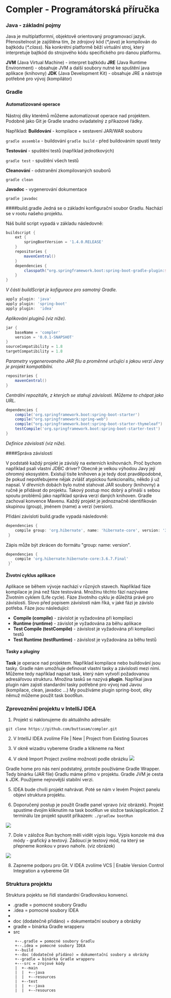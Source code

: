 # Compler - Programátorská příručka

### Java - základní pojmy

Java je multiplatformní, objektově orientovaný programovací jazyk. Přenositelnost je zajištěna tím, že zdrojový kód (*\*.java*) je kompilován do bajtkódu (*\*.class*).
Na konkrétní platformě běží virtuální stroj, který interpretuje bajtkód do strojového kódu specifického pro danou platformu.

**JVM** (Java Virtual Machine) - interpret bajtkódu
**JRE** (Java Runtime Environment) - obsahuje JVM a další soubory nutné ke spuštění java aplikace (knihovny)
**JDK** (Java Development Kit) - obsahuje JRE a nástroje potřebné pro vývoj (kompilátor)


### Gradle
#### Automatizované operace
Nástroj díky kterémů můžeme automatizovat operace nad projektem. Podobně jako Git je Gradle snadno ovladatelný z příkazové řádky.

Například:
**Buildování** - kompilace + sestavení JAR/WAR souboru

`gradle assemble` - buildování
`gradle build` - před buildováním spustí testy

**Testování** - spuštění testů (například jednotkových)

`gradle test` - spuštění všech testů

**Cleanování** - odstranění zkompilovaných souborů

`gradle clean`

**Javadoc** - vygenerování dokumentace

`gradle javadoc`


####build.gradle
Jedná se o základní konfigurační soubor Gradlu. Nachází se v rootu našeho projektu.

Náš build script vypadá v základu následovně:

```groovy
buildscript {
	ext {
		springBootVersion = '1.4.0.RELEASE'
	}
	repositories {
		mavenCentral()
	}
	dependencies {
		classpath("org.springframework.boot:spring-boot-gradle-plugin:${springBootVersion}")
	}
}
```
*V části buildScript je kofigurace pro samotný Gradle.*

```groovy
apply plugin: 'java'
apply plugin: 'spring-boot'
apply plugin:  'idea'
```

*Aplikování pluginů (viz níže).*


```groovy
jar {
	baseName = 'compler'
	version = '0.0.1-SNAPSHOT'
}
sourceCompatibility = 1.8
targetCompatibility = 1.8
```

*Parametry vygenerovaného JAR filu a proměnné určující s jakou verzí Javy je projekt kompatibilní.*

```groovy
repositories {
	mavenCentral()
}
```

*Centrální repozitáře, z kterých se stahují závislosti. Můžeme to chápat jako URL.*


```groovy
dependencies {
	compile('org.springframework.boot:spring-boot-starter')
	compile("org.springframework:spring-web")
	compile("org.springframework.boot:spring-boot-starter-thymeleaf")
	testCompile('org.springframework.boot:spring-boot-starter-test')
}
```

*Definice závislostí (viz níže).*



####Správa závislostí

V podstatě každý projekt je závislý na externích knihovnách. Proč bychom například psali vlastní JDBC driver? Obecně je velkou výhodou Javy její ohromný ekosystém.
Existují tisíte knihoven a je tedy dost pravděpodobné, že pokud nepotřebujeme nějak zvlášť atypickou funkcionalitu, někdo ji už napsal.
V dřevních dobách bylo nutné stahovat JAR soubory (knihovny) a ručně je přidávat do projektu. Takový postup moc dobrý a přináší s sebou spoutu problémů jako například správa verzí daných knihoven.
Gradle zachoval konvence Mavenu. 
Každý projekt je jednoznačně identifikován skupinou (group), jménem (name) a verzí (version\). 

Přidání závisloti build.gradle vypadá následovně:

```groovy
dependencies {
    compile group: 'org.hibernate', name: 'hibernate-core', version: '3.6.7.Final'
 }
```

Zápis může být zkrácen do formátu "group: name: version".


```groovy
dependencies {
    compile 'org.hibernate:hibernate-core:3.6.7.Final'
 }`
```

#### Životní cyklus aplikace
Aplikace se během vývoje nachází v různých stavech. Například fáze kompilace je jiná než fáze testováná. Množinu těchto fází nazýváme Životním cyklem (Life cycle). 
Fáze životního cyklu je důležitá právě pro závislosti. Slovo před popisem závislosti nám říká, v jaké fázi je závislo potřeba. Fáze jsou následující:

* **Compile (compile)** - závislot je vyžadována při kompilaci
* **Runtime (runtime)** - závislot je vyžadována za běhu aplikace
* **Test Compile (testCompile)** - závislost je vyžadována při kompilaci testů
* **Test Runtime (testRuntime)** - závislost je vyžadována za běhu testů

#### Tasky a pluginy
**Task** je operace nad projektem. Například kompilace nebo buildování jsou tasky. Gradle nám umožňuje definovat vlastní tasky a závislosti mezi nimi. Můžeme tedy například napsat task, který nám vytvoří požadovanou adresářovou strukturu.
Množina tasků se nazývá **plugin**. Napříkal java plugin nám zajistí standardní tasky potřebné pro vývoj nad Javou (kompilace, clean, javadoc ...)
My používáme plugin spring-boot, díky němuž můžeme použít task bootRun.

### Zprovoznění projektu v IntelliJ IDEA

1) Projekt si naklonujeme do aktuálního adresáře:

`git clone https://github.com/buttasam/compler.git`

2) V IntelliJ IDEA zvolíme  File | New | Project from Existing Sources


3) V okně wizadru vybereme Gradle a klikneme na Next

4) V okně Import Project zvolíme možnosti podle obrázku
![](images/import_idea.jpg)

Gradle home pro nás není podstatný, protože používáme Gradle Wrapper. Tedy binárku (JAR file) Gradlu máme přímo v projektu.
Gradle JVM je cesta k JDK. Použijeme nejnovější stabilní verzi.

5) IDEA bude chvíli projekt nahrávat. Poté se nám v levém Project panelu objeví struktura projektu.

6) Doporučený postup je použít Gradle panel vpravo (viz obrázek). Projekt spustíme dvojím kliknutím na task bootRun ve složce task/application.
   Z terminálu lze projekt spustit příkazem:
`./gradlew bootRun`

![](images/gradle_idea.png)

7) Dole v záložce Run bychom měli vidět výpis logu.
   Výpis konzole má dva módy - grafický a textový. Žádoucí je textový mód, na který se přepneme ikonkou v pravo nahoře. (viz obrázek)

![](images/gradle_idea.png)

8) Zapneme podporu pro Git. V IDEA zvolíme VCS | Enable Version Control Integration a vybereme Git


### Struktura projektu
Struktura pojektu se řídí standardní Gradlovskou konvencí.

- .gradle = pomocné soubory Gradlu
- .idea = pomocné soubory IDEA
-  
- doc (dodatečně přidáno) = dokumentační soubory a obrázky
- gradle = binárka Gradle wrapperu
- src 
    
```
    +--.gradle = pomocné soubory Gradlu
    +--.idea = pomocné soubory IDEA
    +--build
    +--doc (dodatečně přidáno) = dokumentační soubory a obrázky
    +--gradle = binárka Gradle wrapperu
    +---src = zrojové kódy
    |  +--main
    |  |  +--java
    |  |  +--resources
    |  +--test
    |  |  +--java
    |  |  +--resources
```